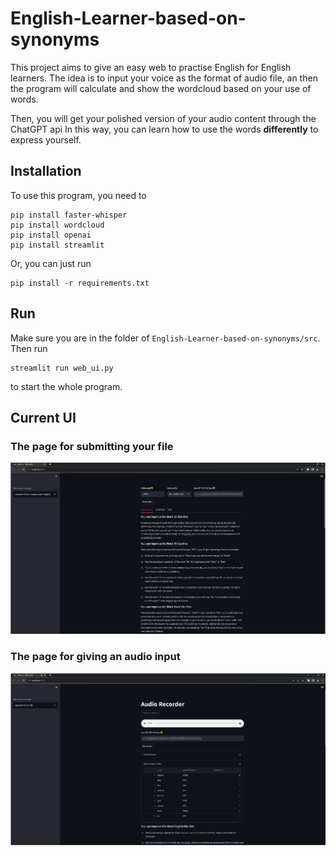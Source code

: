 # English-Learner-based-on-synonyms
This project aims to give an easy web to practise English for English learners. The idea is to input your voice as the format of audio file, an then the program will calculate and show the wordcloud based on your use of words. 

Then, you will get your polished version of your audio content through the ChatGPT api In this way, you can learn how to use the words **differently** to express yourself.
## Installation
To use this program, you need to

```
pip install faster-whisper
pip install wordcloud
pip install openai
pip install streamlit
```

Or, you can just run
```
pip install -r requirements.txt
```
## Run
Make sure you are in the folder of ```English-Learner-based-on-synonyms/src```. Then run
```
streamlit run web_ui.py
```
to start the whole program.
## Current UI
### The page for submitting your file
![](https://github.com/DirkFi/English-Learner-based-on-synonyms/blob/main/img/from_file.png)

### The page for giving an audio input
![](https://github.com/DirkFi/English-Learner-based-on-synonyms/blob/main/img/audio_input.png)



